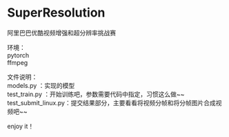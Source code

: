 # SuperResolution  
阿里巴巴优酷视频增强和超分辨率挑战赛 

环境：   
pytorch   
ffmpeg   
 
文件说明：   
models.py ：实现的模型   
test_train.py ：开始训练吧，参数需要代码中指定，习惯这么做~~   
test_submit_linux.py：提交结果部分，主要看看将视频分帧和将分帧图片合成视频吧~~   
  
 
enjoy it！ 
